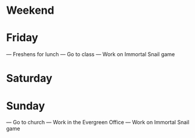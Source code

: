 # Weekend

# Friday
— Freshens for lunch
— Go to class
— Work on Immortal Snail game

# Saturday

# Sunday
— Go to church
— Work in the Evergreen Office
— Work on Immortal Snail game